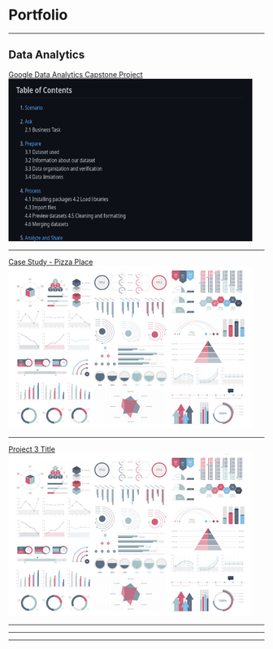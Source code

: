 # Portfolio

---

## Data Analytics

[Google Data Analytics Capstone Project](https://github.com/Rene0rtiz/Capstone-Project-Using-R)
<img src="images/capstone.png" width="480" height="320"/>

---
[Case Study - Pizza Place](https://github.com/Rene0rtiz/Case_Study-Pizza_Place)
<img src="images/dummy_thumbnail.jpg?raw=true"/>

---
[Project 3 Title](http://example.com/)
<img src="images/dummy_thumbnail.jpg?raw=true"/>

---

<!--### Category Name 2

- [Project 1 Title](http://example.com/)
- [Project 2 Title](http://example.com/)
- [Project 3 Title](http://example.com/)
- [Project 4 Title](http://example.com/)
- [Project 5 Title](http://example.com/)
-->

---

---
